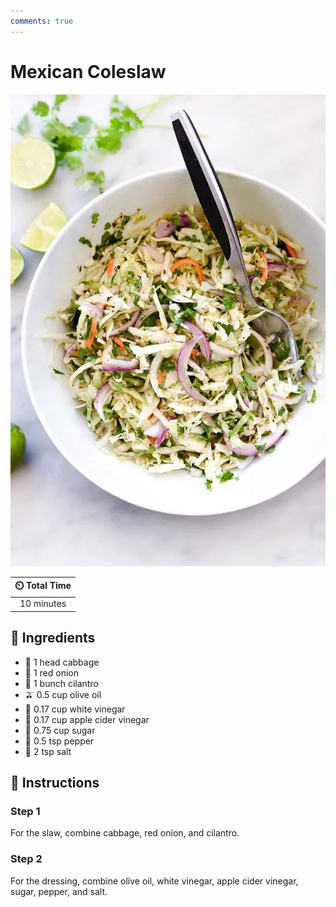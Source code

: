 ```yaml
---
comments: true
---
```

# Mexican Coleslaw

![Mexican Coleslaw](../assets/images/mexican-coleslaw.png)

| :timer_clock: Total Time |
|:-----------------------: |
| 10 minutes |

## :salt: Ingredients

- :leafy_green: 1 head cabbage
- :onion: 1 red onion
- :herb: 1 bunch cilantro
- :olive: 0.5 cup olive oil
- :champagne: 0.17 cup white vinegar
- :apple: 0.17 cup apple cider vinegar
- :candy: 0.75 cup sugar
- :salt: 0.5 tsp pepper
- :salt: 2 tsp salt

## :pencil: Instructions

### Step 1

For the slaw, combine cabbage, red onion, and cilantro.

### Step 2

For the dressing, combine olive oil, white vinegar, apple cider vinegar, sugar, pepper, and salt.
